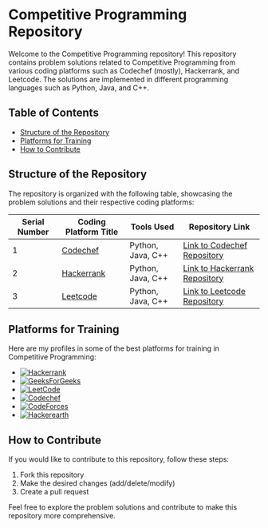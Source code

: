 # Competitive Programming Repository

Welcome to the Competitive Programming repository! This repository contains problem solutions related to Competitive Programming from various coding platforms such as Codechef (mostly), Hackerrank, and Leetcode. The solutions are implemented in different programming languages such as Python, Java, and C++.

## Table of Contents
- [Structure of the Repository](#structure-of-the-repository)
- [Platforms for Training](#platforms-for-training)
- [How to Contribute](#how-to-contribute)

## Structure of the Repository

The repository is organized with the following table, showcasing the problem solutions and their respective coding platforms:

| Serial Number | Coding Platform Title                                          | Tools Used   | Repository Link                                                                                            |
| ------------- | ------------------------------------------------------------ | ------------ | ---------------------------------------------------------------------------------------------------------- |
| 1             | [Codechef](https://codechef.com/)                 | Python, Java, C++ | [Link to Codechef Repository](https://github.com/Haleshot/Competitive-Programming/tree/master/Codechef)   |
| 2             | [Hackerrank](https://hackerrank.com/)             | Python, Java, C++ | [Link to Hackerrank Repository](https://github.com/Haleshot/Competitive-Programming/tree/master/Hackerrank) |
| 3             | [Leetcode](https://leetcode.com/)                 | Python, Java, C++ | [Link to Leetcode Repository](https://github.com/Haleshot/Competitive-Programming/tree/master/Leet_Code) |


## Platforms for Training

Here are my profiles in some of the best platforms for training in Competitive Programming:

- [![Hackerrank](https://img.shields.io/badge/-hackerrank-7cfc00?style=flat&labelColor=7cfc00&logo=hackerrank&logoColor=white)](https://www.hackerrank.com/hari_leo03)	
- [![GeeksForGeeks](https://img.shields.io/badge/geekforgeeks-blue)](https://auth.geeksforgeeks.org/user/Haleshot/practice/)	
- [![LeetCode](https://img.shields.io/badge/-LeetCode-ff8c00?style=flat&labelColor=ff8c00&logo=LeetCode&logoColor=white)](https://leetcode.com/Haleshot/)
- [![Codechef](https://img.shields.io/badge/-Codechef-909090?style=flat&labelColor=909090&logo=Codechef&logoColor=white)](https://www.codechef.com/users/haleshot)
- [![CodeForces](https://img.shields.io/badge/-CodeForces-ec6161?style=flat&labelColor=ec6161&logo=CodeForces&logoColor=white)](https://codeforces.com/profile/Haleshot)	
- [![Hackerearth](https://img.shields.io/badge/hackerearth-purple.svg)](https://www.hackerearth.com/@srihari238)

## How to Contribute

If you would like to contribute to this repository, follow these steps:

1. Fork this repository
2. Make the desired changes (add/delete/modify)
3. Create a pull request

Feel free to explore the problem solutions and contribute to make this repository more comprehensive.

